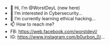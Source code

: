 - 👋 Hi, I’m @WorstDeyL (new here)
- 👀 I’m interested in Cybersecurity...
- 🌱 I’m currently learning ethical hacking...
- 📫 How to reach me? 
- FB: https://web.facebook.com/worstdeyl/
- IG: https://www.instagram.com/b0urbon_0/...

<!---
WorstDeyL/WorstDeyL is a ✨ special ✨ repository because its `README.md` (this file) appears on your GitHub profile.
You can click the Preview link to take a look at your changes.
--->
